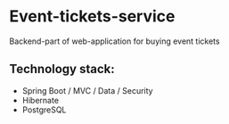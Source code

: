 # Event-tickets-service
Backend-part of web-application for buying event tickets

## Technology stack:
* Spring Boot / MVC / Data / Security
* Hibernate
* PostgreSQL
